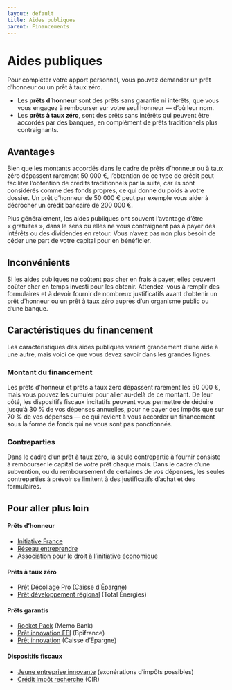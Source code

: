 ```yaml
---
layout: default
title: Aides publiques
parent: Financements
---
```


# Aides publiques

Pour compléter votre apport personnel, vous pouvez demander un prêt d’honneur ou un prêt à taux zéro.

- Les **prêts d’honneur** sont des prêts sans garantie ni intérêts, que vous vous engagez à rembourser sur votre seul honneur — d’où leur nom.
- Les **prêts à taux zéro**, sont des prêts sans intérêts qui peuvent être accordés par des banques, en complément de prêts traditionnels plus contraignants.

## Avantages

Bien que les montants accordés dans le cadre de prêts d’honneur ou à taux zéro dépassent rarement 50 000 €, l’obtention de ce type de crédit peut faciliter l’obtention de crédits traditionnels par la suite, car ils sont considérés comme des fonds propres, ce qui donne du poids à votre dossier. Un prêt d’honneur de 50 000 € peut par exemple vous aider à décrocher un crédit bancaire de 200 000 €.

Plus généralement, les aides publiques ont souvent l’avantage d’être « gratuites », dans le sens où elles ne vous contraignent pas à payer des intérêts ou des dividendes en retour. Vous n’avez pas non plus besoin de céder une part de votre capital pour en bénéficier.

## Inconvénients

Si les aides publiques ne coûtent pas cher en frais à payer, elles peuvent coûter cher en temps investi pour les obtenir. Attendez-vous à remplir des formulaires et à devoir fournir de nombreux justificatifs avant d’obtenir un prêt d’honneur ou un prêt à taux zéro auprès d’un organisme public ou d’une banque.

## Caractéristiques du financement

Les caractéristiques des aides publiques varient grandement d’une aide à une autre, mais voici ce que vous devez savoir dans les grandes lignes.

### Montant du financement

Les prêts d’honneur et prêts à taux zéro dépassent rarement les 50 000 €, mais vous pouvez les cumuler pour aller au-delà de ce montant. De leur côté, les dispositifs fiscaux incitatifs peuvent vous permettre de déduire jusqu’à 30 % de vos dépenses annuelles, pour ne payer des impôts que sur 70 % de vos dépenses — ce qui revient à vous accorder un financement sous la forme de fonds qui ne vous sont pas ponctionnés.

### Contreparties

Dans le cadre d’un prêt à taux zéro, la seule contrepartie à fournir consiste à rembourser le capital de votre prêt chaque mois. Dans le cadre d’une subvention, ou du remboursement de certaines de vos dépenses, les seules contreparties à prévoir se limitent à des justificatifs d’achat et des formulaires.

## Pour aller plus loin

#### Prêts d’honneur

- [Initiative France](https://www.initiative-france.fr)
- [Réseau entreprendre](https://www.reseau-entreprendre.org/en/homepage/)
- [Association pour le droit à l’initiative économique](https://www.adie.org/pour-creer-ou-developper-mon-entreprise/)

#### Prêts à taux zéro

- [Prêt Décollage Pro](https://www.caisse-epargne.fr/professionnels/financer-projets-optimiser-tresorerie/pret-decollage-pro/) (Caisse d’Épargne)
- [Prêt développement régional](https://developpement-regional.totalenergies.fr/financer-les-entreprises/pret-taux-zero-ptz-aux-start-ups-et-pme) (Total Énergies)

#### Prêts garantis

- [Rocket Pack](https://memo.bank/rocket-pack) (Memo Bank)
- [Prêt innovation FEI](https://www.bpifrance.fr/catalogue-offres/soutien-a-linnovation/pret-innovation) (Bpifrance)
- [Prêt innovation](https://www.caisse-epargne.fr/entreprises/financer-investissements/pret-innovation/) (Caisse d’Épargne)

#### Dispositifs fiscaux

- [Jeune entreprise innovante](https://entreprendre.service-public.fr/vosdroits/F31188) (exonérations d’impôts possibles)
- [Crédit impôt recherche](https://entreprendre.service-public.fr/vosdroits/F23533) (CIR)
